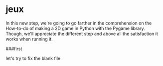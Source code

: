 # jeux

In this new step, we're going to go farther in the comprehension on the How-to-do of making a 2D game in Python with the Pygame library.
Though, we'll appreciate the different step and above all the satisfaction it works when running it.

###first

let's try to fix the blank file

